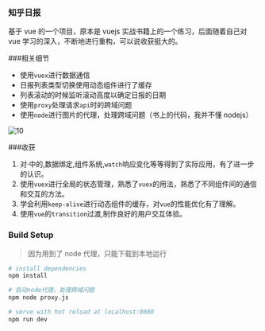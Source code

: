 ### 知乎日报

基于 vue 的一个项目，原本是 vuejs 实战书籍上的一个练习，后面随着自己对 vue 学习的深入，不断地进行重构，可以说收获挺大的。

###相关细节

*   使用`vuex`进行数据通信
*   日报列表类型切换使用动态组件进行了缓存
*   列表滚动的时候监听滚动高度以确定日报的日期
*   使用`proxy`处理请求`api`时的跨域问题
*   使用`node`进行图片的代理，处理跨域问题（书上的代码，我并不懂 nodejs）

![10](/assets/10.gif)

###收获

1.  对·中的,数据绑定,组件系统,`watch`响应变化等等得到了实际应用，有了进一步的认识。
2.  使用`vuex`进行全局的状态管理，熟悉了`vuex`的用法，熟悉了不同组件间的通信和交互的方法。
3.  学会利用`keep-alive`进行动态组件的缓存，对`vue`的性能优化有了理解。
4.  使用`vue`的`transition`过渡,制作良好的用户交互体验。

### Build Setup

> 因为用到了 node 代理，只能下载到本地运行

```bash
# install dependencies
npm install

# 启动node代理，处理跨域问题
npm node proxy.js

# serve with hot reload at localhost:8080
npm run dev
```
